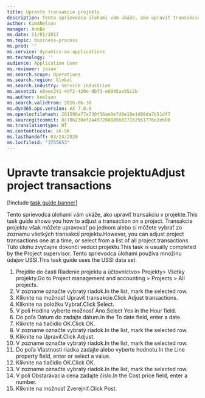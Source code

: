 ```yaml
---
title: Upravte transakcie projektu
description: Tento sprievodca úlohami vám ukáže, ako upraviť transakciu v projekte.
author: KimANelson
manager: AnnBe
ms.date: 11/01/2017
ms.topic: business-process
ms.prod: ''
ms.service: dynamics-ax-applications
ms.technology: ''
audience: Application User
ms.reviewer: josaw
ms.search.scope: Operations
ms.search.region: Global
ms.search.industry: Service industries
ms.assetid: e8aec241-4df2-420e-9bf3-e6045aa95c2b
ms.author: knelson
ms.search.validFrom: 2016-06-30
ms.dyn365.ops.version: AX 7.0.0
ms.openlocfilehash: 201596a77a730f56ae0e7d8e18e1d88da7b51df7
ms.sourcegitcommit: 8c786230ef2a497280885b827162561776e2eb00
ms.translationtype: HT
ms.contentlocale: sk-SK
ms.lasthandoff: 03/24/2020
ms.locfileid: "3755653"
---
```

# <a name="adjust-project-transactions"></a><span data-ttu-id="e0bcb-103">Upravte transakcie projektu</span><span class="sxs-lookup"><span data-stu-id="e0bcb-103">Adjust project transactions</span></span>

[!include [task guide banner](../../includes/task-guide-banner.md)]

<span data-ttu-id="e0bcb-104">Tento sprievodca úlohami vám ukáže, ako upraviť transakciu v projekte.</span><span class="sxs-lookup"><span data-stu-id="e0bcb-104">This task guide shows you how to adjust a transaction on a project.</span></span> <span data-ttu-id="e0bcb-105">Transakcie projektu však môžete upravovať po jednom alebo si môžete vybrať zo zoznamu všetkých transakcií projektu.</span><span class="sxs-lookup"><span data-stu-id="e0bcb-105">However, you can adjust project transactions one at a time, or select from a list of all project transactions.</span></span> <span data-ttu-id="e0bcb-106">Túto úlohu zvyčajne dokončí vedúci projektu.</span><span class="sxs-lookup"><span data-stu-id="e0bcb-106">This task is usually completed by the Project supervisor.</span></span> <span data-ttu-id="e0bcb-107">Tento sprievodca úlohami používa množinu údajov USSI.</span><span class="sxs-lookup"><span data-stu-id="e0bcb-107">This task guide uses the USSI data set.</span></span>

1. <span data-ttu-id="e0bcb-108">Prejdite do časti Riadenie projektu a účtovníctvo> Projekty> Všetky projekty.</span><span class="sxs-lookup"><span data-stu-id="e0bcb-108">Go to Project management and accounting > Projects > All projects.</span></span> 
2. <span data-ttu-id="e0bcb-109">V zozname označte vybratý riadok.</span><span class="sxs-lookup"><span data-stu-id="e0bcb-109">In the list, mark the selected row.</span></span> 
3. <span data-ttu-id="e0bcb-110">Kliknite na možnosť Upraviť transakcie.</span><span class="sxs-lookup"><span data-stu-id="e0bcb-110">Click Adjust transactions.</span></span> 
4. <span data-ttu-id="e0bcb-111">Kliknite na položku Vybrať.</span><span class="sxs-lookup"><span data-stu-id="e0bcb-111">Click Select.</span></span> 
5. <span data-ttu-id="e0bcb-112">V poli Hodina vyberte možnosť Áno.</span><span class="sxs-lookup"><span data-stu-id="e0bcb-112">Select Yes in the Hour field.</span></span> 
6. <span data-ttu-id="e0bcb-113">Do poľa Dátum do zadajte dátum.</span><span class="sxs-lookup"><span data-stu-id="e0bcb-113">In the To date field, enter a date.</span></span> 
7. <span data-ttu-id="e0bcb-114">Kliknite na tlačidlo OK.</span><span class="sxs-lookup"><span data-stu-id="e0bcb-114">Click OK.</span></span> 
8. <span data-ttu-id="e0bcb-115">V zozname označte vybratý riadok.</span><span class="sxs-lookup"><span data-stu-id="e0bcb-115">In the list, mark the selected row.</span></span> 
9. <span data-ttu-id="e0bcb-116">Kliknite na Upraviť.</span><span class="sxs-lookup"><span data-stu-id="e0bcb-116">Click Adjust.</span></span> 
10. <span data-ttu-id="e0bcb-117">V zozname označte vybratý riadok.</span><span class="sxs-lookup"><span data-stu-id="e0bcb-117">In the list, mark the selected row.</span></span> 
11. <span data-ttu-id="e0bcb-118">Do poľa Vlastnosti riadka zadajte alebo vyberte hodnotu.</span><span class="sxs-lookup"><span data-stu-id="e0bcb-118">In the Line property field, enter or select a value.</span></span> 
12. <span data-ttu-id="e0bcb-119">Kliknite na tlačidlo OK.</span><span class="sxs-lookup"><span data-stu-id="e0bcb-119">Click OK.</span></span> 
13. <span data-ttu-id="e0bcb-120">V zozname označte vybratý riadok.</span><span class="sxs-lookup"><span data-stu-id="e0bcb-120">In the list, mark the selected row.</span></span> 
14. <span data-ttu-id="e0bcb-121">V poli Obstarávacia cena zadajte číslo.</span><span class="sxs-lookup"><span data-stu-id="e0bcb-121">In the Cost price field, enter a number.</span></span> 
15. <span data-ttu-id="e0bcb-122">Kliknite na možnosť Zverejniť.</span><span class="sxs-lookup"><span data-stu-id="e0bcb-122">Click Post.</span></span> 
